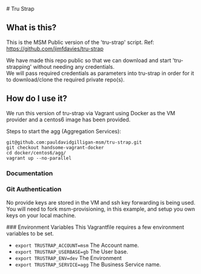 # Tru Strap
## What is this?
This is the MSM Public version of the 'tru-strap' script.  Ref: https://github.com/jimfdavies/tru-strap

We have made this repo public so that we can download and start 'tru-strapping' without needing any credentials.  
We will pass required credentials as parameters into tru-strap in order for it to download/clone the required private repo(s).

## How do I use it?
We run this version of tru-strap via Vagrant using Docker as the VM provider and a centos6 image has been provided.

Steps to start the agg (Aggregation Services):

```
git@github.com:pauldavidgilligan-msm/tru-strap.git
git checkout handsome-vagrant-docker
cd docker/centos6/agg/
vagrant up --no-parallel
```


### Documentation



### Git Authentication
No provide keys are stored in the VM and ssh key forwarding is being used. You will need to fork
msm-provisioning, in this example, and setup you own keys on your local machine.


### Environment Variables
This Vagrantfile requires a few environment variables to be set.

- ```export TRUSTRAP_ACCOUNT=msm``` The Account name.
- ```export TRUSTRAP_USERBASE=gb``` The User base.
- ```export TRUSTRAP_ENV=dev```     The Environment
- ```export TRUSTRAP_SERVICE=agg``` The Business Service name.


